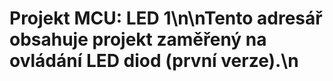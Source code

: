 # Projekt MCU: LED 1\n\nTento adresář obsahuje projekt zaměřený na ovládání LED diod (první verze).\n